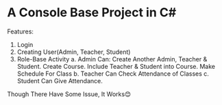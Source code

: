 # A Console Base Project in C#
Features: 
1. Login
2. Creating User(Admin, Teacher, Student)
3. Role-Base Activity
  a. Admin Can: Create Another Admin, Teacher & Student. Create Course. Include Teacher & Student into Course. Make Schedule For Class
  b. Teacher Can Check Attendance of Classes
  c. Student Can Give Attendance.

Though There Have Some Issue, It Works😊
